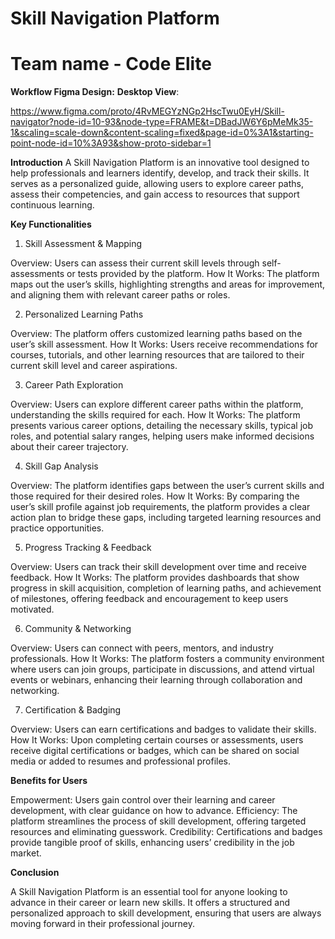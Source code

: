 # Skill Navigation Platform
# Team name - Code Elite
**Workflow Figma Design:** 
**Desktop View**: 

https://www.figma.com/proto/4RvMEGYzNGp2HscTwu0EyH/Skill-navigator?node-id=10-93&node-type=FRAME&t=DBadJW6Y6pMeMk35-1&scaling=scale-down&content-scaling=fixed&page-id=0%3A1&starting-point-node-id=10%3A93&show-proto-sidebar=1


**Introduction**
A Skill Navigation Platform is an innovative tool designed to help professionals and learners identify, develop, and track their skills. It serves as a personalized guide, allowing users to explore career paths, assess their competencies, and gain access to resources that support continuous learning.

**Key Functionalities**
1. Skill Assessment & Mapping

Overview: Users can assess their current skill levels through self-assessments or tests provided by the platform.
How It Works: The platform maps out the user’s skills, highlighting strengths and areas for improvement, and aligning them with relevant career paths or roles.

2. Personalized Learning Paths

Overview: The platform offers customized learning paths based on the user’s skill assessment.
How It Works: Users receive recommendations for courses, tutorials, and other learning resources that are tailored to their current skill level and career aspirations.

3. Career Path Exploration

Overview: Users can explore different career paths within the platform, understanding the skills required for each.
How It Works: The platform presents various career options, detailing the necessary skills, typical job roles, and potential salary ranges, helping users make informed decisions about their career trajectory.

4. Skill Gap Analysis

Overview: The platform identifies gaps between the user’s current skills and those required for their desired roles.
How It Works: By comparing the user’s skill profile against job requirements, the platform provides a clear action plan to bridge these gaps, including targeted learning resources and practice opportunities.

5. Progress Tracking & Feedback

Overview: Users can track their skill development over time and receive feedback.
How It Works: The platform provides dashboards that show progress in skill acquisition, completion of learning paths, and achievement of milestones, offering feedback and encouragement to keep users motivated.

6. Community & Networking

Overview: Users can connect with peers, mentors, and industry professionals.
How It Works: The platform fosters a community environment where users can join groups, participate in discussions, and attend virtual events or webinars, enhancing their learning through collaboration and networking.

7. Certification & Badging

Overview: Users can earn certifications and badges to validate their skills.
How It Works: Upon completing certain courses or assessments, users receive digital certifications or badges, which can be shared on social media or added to resumes and professional profiles.

**Benefits for Users**

Empowerment: Users gain control over their learning and career development, with clear guidance on how to advance.
Efficiency: The platform streamlines the process of skill development, offering targeted resources and eliminating guesswork.
Credibility: Certifications and badges provide tangible proof of skills, enhancing users’ credibility in the job market.

**Conclusion**

A Skill Navigation Platform is an essential tool for anyone looking to advance in their career or learn new skills. It offers a structured and personalized approach to skill development, ensuring that users are always moving forward in their professional journey.
